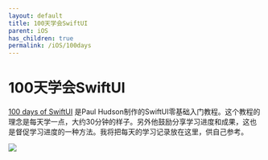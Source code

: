 ```yaml
---
layout: default
title: 100天学会SwiftUI
parent: iOS
has_children: true
permalink: /iOS/100days
---
```


# 100天学会SwiftUI
[100 days of SwiftUI] 是Paul Hudson制作的SwiftUI零基础入门教程。这个教程的理念是每天学一点，大约30分钟的样子。另外他鼓励分享学习进度和成果，这也是督促学习进度的一种方法。我将把每天的学习记录放在这里，供自己参考。

![](https://geps.dev/progress/2)

[100 days of SwiftUI]: https://www.hackingwithswift.com/100/swiftui